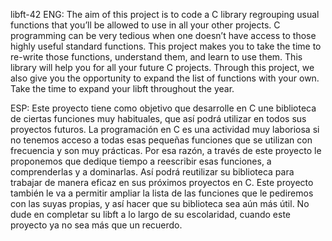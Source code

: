 libft-42
ENG:
The aim of this project is to code a C library regrouping usual functions that you’ll be allowed to use in all your other projects.
C programming can be very tedious when one doesn’t have access to those highly useful standard functions. This project makes you to take the time to re-write those functions, understand them, and learn to use them. This library will help you for all your future C projects.
Through this project, we also give you the opportunity to expand the list of functions with your own. Take the time to expand your libft throughout the year.

ESP:
Este proyecto tiene como objetivo que desarrolle en C une biblioteca de ciertas funciones muy habituales, que así podrá utilizar en todos sus proyectos futuros.
La programación en C es una actividad muy laboriosa si no tenemos acceso a todas esas pequeñas funciones que se utilizan con frecuencia y son muy prácticas. Por esa razón, a través de este proyecto le proponemos que dedique tiempo a reescribir esas funciones, a comprenderlas y a dominarlas. Así podrá reutilizar su biblioteca para trabajar de manera eficaz en sus próximos proyectos en C.
Este proyecto también le va a permitir ampliar la lista de las funciones que le pediremos con las suyas propias, y así hacer que su biblioteca sea aún más útil. No dude en completar su libft a lo largo de su escolaridad, cuando este proyecto ya no sea más que un recuerdo.
